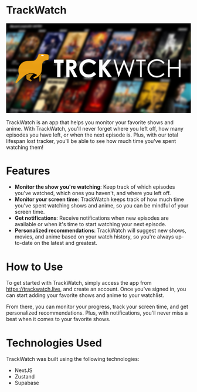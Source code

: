 # TrackWatch

![background-meta.png](https://github.com/thomas-rooty/trackwatch/raw/main/public/img/background-meta.png)

TrackWatch is an app that helps you monitor your favorite shows and anime. With TrackWatch, you'll never forget where you left off, how many episodes you have left, or when the next episode is. Plus, with our total lifespan lost tracker, you'll be able to see how much time you've spent watching them!

# Features

- **Monitor the show you're watching**: Keep track of which episodes you've watched, which ones you haven't, and where you left off.
- **Monitor your screen time**: TrackWatch keeps track of how much time you've spent watching shows and anime, so you can be mindful of your screen time.
- **Get notifications**: Receive notifications when new episodes are available or when it's time to start watching your next episode.
- **Personalized recommendations**: TrackWatch will suggest new shows, movies, and anime based on your watch history, so you're always up-to-date on the latest and greatest.

# How to Use

To get started with TrackWatch, simply access the app from https://trackwatch.live, and create an account. Once you've signed in, you can start adding your favorite shows and anime to your watchlist.

From there, you can monitor your progress, track your screen time, and get personalized recommendations. Plus, with notifications, you'll never miss a beat when it comes to your favorite shows.

# Technologies Used

TrackWatch was built using the following technologies:

- NextJS
- Zustand
- Supabase
